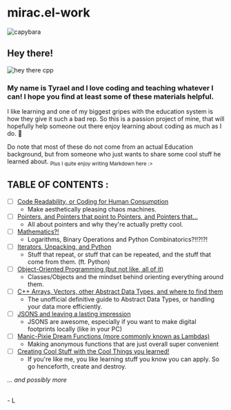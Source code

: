 # mirac.el-work
![capybara](https://user-images.githubusercontent.com/116419708/225995426-9f6284c2-d46a-4c9e-9a2f-316b103ee9b9.jpg)


## Hey there!
![hey there cpp](https://user-images.githubusercontent.com/116419708/225995365-c9e80994-9d72-4fdc-b92c-b5a6f18841ad.gif)

### My name is Tyrael and I **love** coding and teaching whatever I can! I hope you find at least some of these materials helpful.

I like learning and one of my biggest gripes with the education system is how they give it such a bad rep. So this is a passion project of mine,
that will hopefully help someone out there enjoy learning about coding as much as I do. :hugs:

Do note that most of these do not come from an actual Education background, but from someone who just wants to share some cool stuff he learned about.
<sub> Plus I quite enjoy writing Markdown here :\></sub>
<br>

## **TABLE OF CONTENTS :**

- [ ] [Code Readability, or Coding for Human Consumption](READABILITY/README.md)
  - Make aesthetically pleasing chaos machines.
- [ ] [Pointers, and Pointers that point to Pointers, and Pointers that...](POINTERS/README.md)
  - All about pointers and why they're actually pretty cool.
- [ ] [Mathematics?!](MATH/README.md)
  - Logarithms, Binary Operations and Python Combinatorics?!!?!?!
- [ ] [Iterators, Unpacking, and Python](LOOP/README.md)
  - Stuff that repeat, or stuff that can be repeated, and the stuff that come from them. (ft. Python)
- [ ] [Object-Oriented Programming (but not like, all of it)](OOP/README.md)
  - Classes/Objects and the mindset behind orienting everything around them.
- [ ] [C++ Arrays, Vectors, other Abstract Data Types, and where to find them](ADT/README.md)
  - The unofficial definitive guide to Abstract Data Types, or handling your data more efficiently.
- [ ] [JSONS and leaving a lasting impression](JSON/README.md)
  - JSONS are awesome, especially if you want to make digital footprints locally (like in your PC)
- [ ] [Manic-Pixie Dream Functions (more commonly known as Lambdas)](LAMBDA/README.md)
  - Making anonymous functions that are just overall super convenient
- [ ] [Creating Cool Stuff with the Cool Things you learned!](COOLSTUFF/README.md)
  - If you're like me, you like learning stuff you know you can apply. So go henceforth, create and destroy.


*... and possibly more*
<br><br>

\- L
